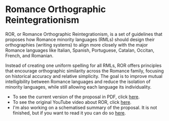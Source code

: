 # Romance Orthographic Reintegrationism

ROR, or Romance Orthographic Reintegrationism, is a set of guidelines that proposes how Romance minority languages (RMLs) should design their orthographies (writing systems) to align more closely with the major Romance languages like Italian, Spanish, Portuguese, Catalan, Occitan, French, and Romanian.

Instead of creating one uniform spelling for all RMLs, ROR offers principles that encourage orthographic similarity across the Romance family, focusing on historical accuracy and relative simplicity. The goal is to improve mutual intelligibility between Romance languages and reduce the isolation of minority languages, while still allowing each language its individuality.

- To see the current version of the proposal in PDF, click [here](PDF_v0.5.pdf).
- To see the original YouTube video about ROR, click [here](https://youtu.be/T8GsnYJGPq8?si=RHE-02wEer5mRlKx).
- I'm also working on a schematised summary of the proposal. It is not finished, but if you want to read it you can do so [here](ROR_summary.md).
